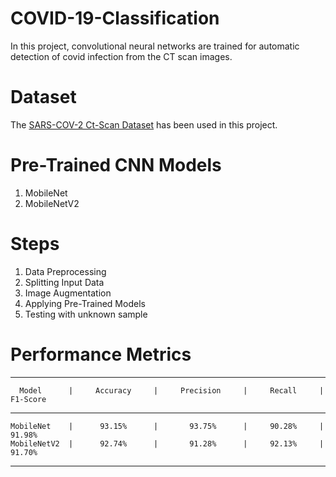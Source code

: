 # COVID-19-Classification

In this project, convolutional neural networks are trained for automatic detection of covid infection from the CT scan images.

# Dataset

The [SARS-COV-2 Ct-Scan Dataset](https://www.kaggle.com/datasets/plameneduardo/sarscov2-ctscan-dataset) has been used in this project.

# Pre-Trained CNN Models

1. MobileNet
2. MobileNetV2

# Steps

1. Data Preprocessing
2. Splitting Input Data
3. Image Augmentation
4. Applying Pre-Trained Models
5. Testing with unknown sample

# Performance Metrics

------------------------------------------------------------------------------------------
      Model      |     Accuracy     |     Precision     |     Recall     |     F1-Score
------------------------------------------------------------------------------------------
    MobileNet    |      93.15%      |       93.75%      |     90.28%     |      91.98%
    MobileNetV2  |      92.74%      |       91.28%      |     92.13%     |      91.70%
------------------------------------------------------------------------------------------
